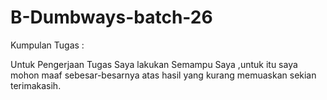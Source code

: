 # B-Dumbways-batch-26

Kumpulan Tugas :

Untuk Pengerjaan Tugas Saya lakukan Semampu Saya ,untuk itu saya mohon maaf sebesar-besarnya atas hasil yang kurang memuaskan 
sekian terimakasih.
